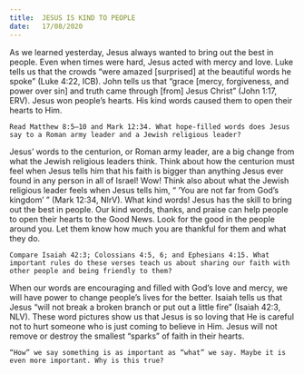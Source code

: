 ```yaml
---
title:  JESUS IS KIND TO PEOPLE
date:   17/08/2020
---
```


As we learned yesterday, Jesus always wanted to bring out the best in people. Even when times were hard, Jesus acted with mercy and love. Luke tells us that the crowds “were amazed [surprised] at the beautiful words he spoke” (Luke 4:22, ICB). John tells us that “grace [mercy, forgiveness, and power over sin] and truth came through [from] Jesus Christ” (John 1:17, ERV). Jesus won people’s hearts. His kind words caused them to open their hearts to Him.

`Read Matthew 8:5–10 and Mark 12:34. What hope-filled words does Jesus say to a Roman army leader and a Jewish religious leader?`

Jesus’ words to the centurion, or Roman army leader, are a big change from what the Jewish religious leaders think. Think about how the centurion must feel when Jesus tells him that his faith is bigger than anything Jesus ever found in any person in all of Israel! Wow! Think also about what the Jewish religious leader feels when Jesus tells him, “ ‘You are not far from God’s kingdom’ ” (Mark 12:34, NIrV). What kind words! Jesus has the skill to bring out the best in people. Our kind words, thanks, and praise can help people to open their hearts to the Good News. Look for the good in the people around you. Let them know how much you are thankful for them and what they do.

`Compare Isaiah 42:3; Colossians 4:5, 6; and Ephesians 4:15. What important rules do these verses teach us about sharing our faith with other people and being friendly to them?`

When our words are encouraging and filled with God’s love and mercy, we will have power to change people’s lives for the better. Isaiah tells us that Jesus “will not break a broken branch or put out a little fire” (Isaiah 42:3, NLV). These word pictures show us that Jesus is so loving that He is careful not to hurt someone who is just coming to believe in Him. Jesus will not remove or destroy the smallest “sparks” of faith in their hearts.

`“How” we say something is as important as “what” we say. Maybe it is even more important. Why is this true?`
